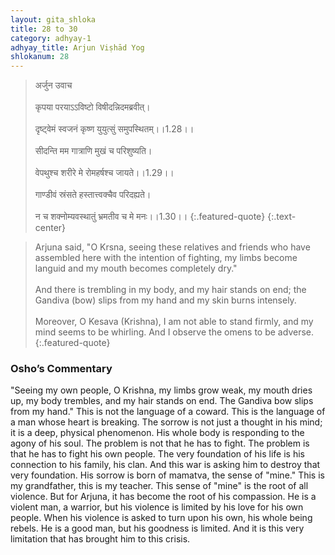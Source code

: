 ```yaml
---
layout: gita_shloka
title: 28 to 30
category: adhyay-1
adhyay_title: Arjun Viṣhād Yog
shlokanum: 28
---
```


> अर्जुन उवाच<br><br>कृपया परयाऽऽविष्टो विषीदन्निदमब्रवीत्।<br><br>दृष्ट्वेमं स्वजनं कृष्ण युयुत्सुं समुपस्थितम्।।1.28।।<br><br>सीदन्ति मम गात्राणि मुखं च परिशुष्यति।<br><br>वेपथुश्च शरीरे मे रोमहर्षश्च जायते।।1.29।।<br><br>गाण्डीवं स्रंसते हस्तात्त्वक्चैव परिदह्यते।<br><br>न च शक्नोम्यवस्थातुं भ्रमतीव च मे मनः।।1.30।।
{:.featured-quote} 
{:.text-center}

> Arjuna said, "O Krsna, seeing these relatives and friends who have assembled here with the intention of fighting, my limbs become languid and my mouth becomes completely dry."<br><br>And there is trembling in my body, and my hair stands on end; the Gandiva (bow) slips from my hand and my skin burns intensely.<br><br>Moreover, O Kesava (Krishna), I am not able to stand firmly, and my mind seems to be whirling. And I observe the omens to be adverse.
{:.featured-quote}

### Osho’s Commentary
"Seeing my own people, O Krishna, my limbs grow weak, my mouth dries up, my body trembles, and my hair stands on end. The Gandiva bow slips from my hand."
This is not the language of a coward. This is the language of a man whose heart is breaking. The sorrow is not just a thought in his mind; it is a deep, physical phenomenon. His whole body is responding to the agony of his soul.
The problem is not that he has to fight. The problem is that he has to fight his own people. The very foundation of his life is his connection to his family, his clan. And this war is asking him to destroy that very foundation.
His sorrow is born of mamatva, the sense of "mine." This is my grandfather, this is my teacher. This sense of "mine" is the root of all violence. But for Arjuna, it has become the root of his compassion. He is a violent man, a warrior, but his violence is limited by his love for his own people. When his violence is asked to turn upon his own, his whole being rebels. He is a good man, but his goodness is limited. And it is this very limitation that has brought him to this crisis.
